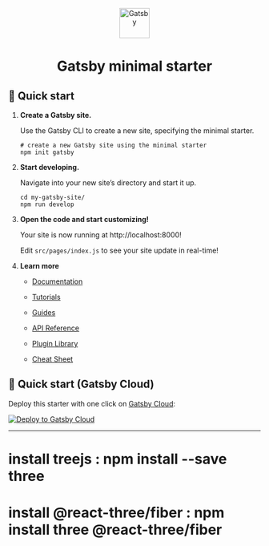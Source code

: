<p align="center">
  <a href="https://www.gatsbyjs.com/?utm_source=starter&utm_medium=readme&utm_campaign=minimal-starter">
    <img alt="Gatsby" src="https://www.gatsbyjs.com/Gatsby-Monogram.svg" width="60" />
  </a>
</p>
<h1 align="center">
  Gatsby minimal starter
</h1>

## 🚀 Quick start

1.  **Create a Gatsby site.**

    Use the Gatsby CLI to create a new site, specifying the minimal starter.

    ```shell
    # create a new Gatsby site using the minimal starter
    npm init gatsby
    ```

2.  **Start developing.**

    Navigate into your new site’s directory and start it up.

    ```shell
    cd my-gatsby-site/
    npm run develop
    ```

3.  **Open the code and start customizing!**

    Your site is now running at http://localhost:8000!

    Edit `src/pages/index.js` to see your site update in real-time!

4.  **Learn more**

    - [Documentation](https://www.gatsbyjs.com/docs/?utm_source=starter&utm_medium=readme&utm_campaign=minimal-starter)

    - [Tutorials](https://www.gatsbyjs.com/tutorial/?utm_source=starter&utm_medium=readme&utm_campaign=minimal-starter)

    - [Guides](https://www.gatsbyjs.com/tutorial/?utm_source=starter&utm_medium=readme&utm_campaign=minimal-starter)

    - [API Reference](https://www.gatsbyjs.com/docs/api-reference/?utm_source=starter&utm_medium=readme&utm_campaign=minimal-starter)

    - [Plugin Library](https://www.gatsbyjs.com/plugins?utm_source=starter&utm_medium=readme&utm_campaign=minimal-starter)

    - [Cheat Sheet](https://www.gatsbyjs.com/docs/cheat-sheet/?utm_source=starter&utm_medium=readme&utm_campaign=minimal-starter)

## 🚀 Quick start (Gatsby Cloud)

Deploy this starter with one click on [Gatsby Cloud](https://www.gatsbyjs.com/cloud/):

[<img src="https://www.gatsbyjs.com/deploynow.svg" alt="Deploy to Gatsby Cloud">](https://www.gatsbyjs.com/dashboard/deploynow?url=https://github.com/gatsbyjs/gatsby-starter-minimal)

------------------------------------
# install treejs : npm install --save three
# install @react-three/fiber :  npm install three @react-three/fiber
